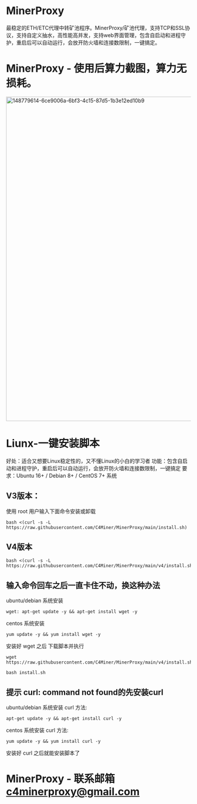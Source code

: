 # MinerProxy
最稳定的ETH/ETC代理中转矿池程序。MinerProxy/矿池代理，支持TCP和SSL协议，支持自定义抽水，高性能高并发，支持web界面管理，包含自启动和进程守护，重启后可以自动运行，会放开防火墙和连接数限制，一键搞定。
# MinerProxy - 使用后算力截图，算力无损耗。
<img width="883" alt="148779614-6ce9006a-6bf3-4c15-87d5-1b3e12ed10b9" src="https://user-images.githubusercontent.com/97756943/149569510-085be8c9-9682-48e7-89be-27975df2bf92.png">

# Liunx-一键安装脚本
好处：适合又想要Linux稳定性的，又不懂Linux的小白的学习者
功能：包含自启动和进程守护，重启后可以自动运行，会放开防火墙和连接数限制，一键搞定
要求：Ubuntu 16+ / Debian 8+ / CentOS 7+ 系统
## V3版本：
使用 root 用户输入下面命令安装或卸载  
```
bash <(curl -s -L https://raw.githubusercontent.com/C4Miner/MinerProxy/main/install.sh)
```
## V4版本
```
bash <(curl -s -L https://raw.githubusercontent.com/C4Miner/MinerProxy/main/v4/install.sh)
```
## 输入命令回车之后一直卡住不动，换这种办法
ubuntu/debian 系统安装
```
wget: apt-get update -y && apt-get install wget -y
```
centos 系统安装
```
yum update -y && yum install wget -y
```
安装好 wget 之后 下载脚本并执行
```
wget https://raw.githubusercontent.com/C4Miner/MinerProxy/main/v4/install.sh
```
```
bash install.sh
```
## 提示 curl: command not found的先安装curl
ubuntu/debian 系统安装 curl 方法:
```
apt-get update -y && apt-get install curl -y
```
centos 系统安装 curl 方法:
```
yum update -y && yum install curl -y
```
安装好 curl 之后就能安装脚本了

# MinerProxy - 联系邮箱 c4minerproxy@gmail.com


